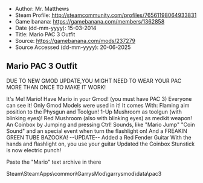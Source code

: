 - Author: Mr. Matthews
- Steam Profile: http://steamcommunity.com/profiles/76561198064933831
- Game banana: https://gamebanana.com/members/1362858
- Date (dd-mm-yyyy): 15-03-2014
- Title: Mario PAC 3 Outfit
- Source: https://gamebanana.com/mods/237279
- Source Accessed (dd-mm-yyyy): 20-06-2025

## Mario PAC 3 Outfit

DUE TO NEW GMOD UPDATE,YOU MIGHT NEED TO WEAR YOUR PAC MORE THAN ONCE TO MAKE IT WORK!

It's Me! Mario! Have Mario in your Gmod! (you must have PAC 3) Everyone can see it! Only Gmod Models were used in it! It comes With: Flaming aim position to the Physgun and Toolgun! 1-Up Mushroom as toolgun (with blinking eyes)! Red Mushroom (also with blinking eyes) as medkit weapon! An Coinbox by Jumping and pressing Ctrl! Sounds, like "Mario Jump" "Coin Sound" and an special event when turn the flashlight on! And a FREAKIN GREEN TUBE BAZOOKA! --UPDATE-- Added a Red Fender Guitar With the hands and flashlight on, you use your guitar Updated the Coinbox Stunstick is now electric punch!

Paste the "Mario" text archive in there

Steam\SteamApps\common\GarrysMod\garrysmod\data\pac3
